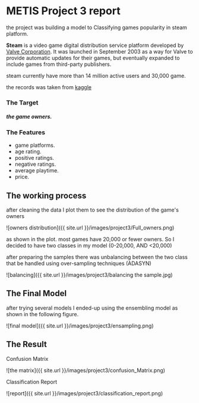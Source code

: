 # METIS Project 3 report

the project was building a model to Classifying games popularity in steam platform.

**Steam** is a video game digital distribution service platform developed by [Valve Corporation](https://en.wikipedia.org/wiki/Valve_Corporation).
It was launched in September 2003 as a way for Valve to provide 
automatic updates for their games, but eventually expanded to include 
games from third-party publishers. 

steam currently have more than 14 million active users and 30,000 game.

the records was taken from [kaggle](https://www.kaggle.com/nikdavis/steam-store-games)



### The Target 

##### the game owners.

### The Features 

- game platforms.
- age rating.
- positive ratings.
- negative ratings.
- average playtime.
-  price.

## The working process

after cleaning the data I plot them to see the distribution of the game's owners

![owners distribution]({{ site.url }}/images/project3/Full_owners.png)

as shown in the plot. most games have 20,000 or fewer owners. So I decided to have two classes in my model (0-20,000, AND <20,000)

after preparing the samples there was unbalancing between the two class that be handled using over-sampling techniques (ADASYN)

![balancing]({{ site.url }}/images/project3/balancing the sample.jpg)



##  The Final Model

after trying several models I ended-up using the ensembling model as shown in the following figure.

![final model]({{ site.url }}/images/project3/ensampling.png)

## The Result

Confusion Matrix

![the matrix]({{ site.url }}/images/project3/confusion_Matrix.png)

Classification
Report

![report]({{ site.url }}/images/project3/classification_report.png)
